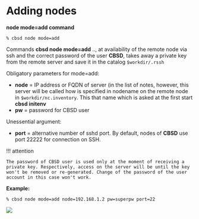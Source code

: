 # Adding nodes

**node mode=add command**

```
% cbsd node mode=add
```

Commands **cbsd node mode=add** .., at availability of the remote node via ssh and the correct password of the user **CBSD**, takes away a private key from the remote server and save it in the catalog `$workdir/.rssh`

Obligatory parameters for mode=add:

* **node** = IP address or FQDN of server (in the list of notes, however, this server will be called how is specified in nodename on the remote node in `$workdir/nc.inventory`. This that name which is asked at the first start **cbsd initenv**
* **pw** = password for CBSD user

Unessential argument:

* **port** = alternative number of sshd port. By default, nodes of **CBSD** use port 22222 for connection on SSH.

!!! attention

    The password of CBSD user is used only at the moment of receiving a private key. Respectively, access on the server will be until the key won't be removed or re-generated. Change of the password of the user account in this case won't work.

**Example:**

```
% cbsd node mode=add node=192.168.1.2 pw=superpw port=22
```
![](/img/nodeadd1.png)
